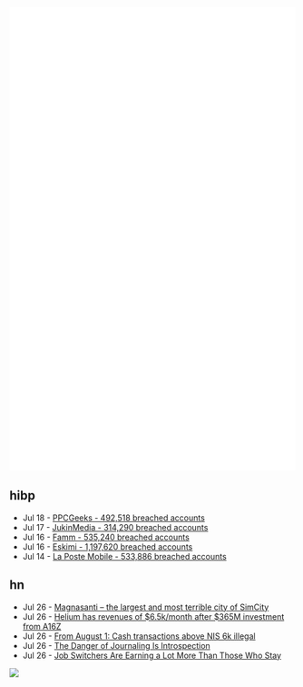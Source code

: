 ![Metrics](https://raw.githubusercontent.com/phixion/phixion/master/metrics.svg)

## hibp

<!--
for https://github.com/phixion/phixion/blob/main/.github/workflows/feeds.yml
-->
<!--START_SECTION:haveibeenpwnd-->
- Jul 18 - [PPCGeeks - 492,518 breached accounts](https://haveibeenpwned.com/PwnedWebsites#PPCGeeks)
- Jul 17 - [JukinMedia - 314,290 breached accounts](https://haveibeenpwned.com/PwnedWebsites#JukinMedia)
- Jul 16 - [Famm - 535,240 breached accounts](https://haveibeenpwned.com/PwnedWebsites#Famm)
- Jul 16 - [Eskimi - 1,197,620 breached accounts](https://haveibeenpwned.com/PwnedWebsites#Eskimi)
- Jul 14 - [La Poste Mobile - 533,886 breached accounts](https://haveibeenpwned.com/PwnedWebsites#LaPosteMobile)
<!--END_SECTION:haveibeenpwnd-->

## hn

<!--
for https://github.com/phixion/phixion/blob/main/.github/workflows/feeds.yml
-->
<!--START_SECTION:hn-->
- Jul 26 - [Magnasanti – the largest and most terrible city of SimCity](https://weekly-geekly.imtqy.com/articles/358180/index.html)
- Jul 26 - [Helium has revenues of $6.5k/month after $365M investment from A16Z](https://twitter.com/liron/status/1551738599254773765)
- Jul 26 - [From August 1: Cash transactions above NIS 6k illegal](https://www.israelnationalnews.com/news/357072)
- Jul 26 - [The Danger of Journaling Is Introspection](https://www.bramadams.dev/projects/the-danger-of-journaling-is-introspection)
- Jul 26 - [Job Switchers Are Earning a Lot More Than Those Who Stay](https://www.wsj.com/articles/inflation-switch-jobs-more-money-fed-atlanta-data-11658699425)
<!--END_SECTION:hn-->

<!--
for https://yhype.me
-->
![](https://hit.yhype.me/github/profile?user_id=13013670)
